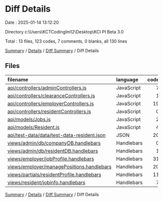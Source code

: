 # Diff Details

Date : 2025-01-14 13:12:20

Directory c:\\Users\\KCTCodingIm12\\Desktop\\KCI PI Beta 3.0

Total : 13 files,  123 codes, 7 comments, 0 blanks, all 130 lines

[Summary](results.md) / [Details](details.md) / [Diff Summary](diff.md) / Diff Details

## Files
| filename | language | code | comment | blank | total |
| :--- | :--- | ---: | ---: | ---: | ---: |
| [api/controllers/adminControllers.js](/api/controllers/adminControllers.js) | JavaScript | 7 | 0 | 0 | 7 |
| [api/controllers/clearanceControllers.js](/api/controllers/clearanceControllers.js) | JavaScript | 1 | 0 | 0 | 1 |
| [api/controllers/employerControllers.js](/api/controllers/employerControllers.js) | JavaScript | 19 | 6 | 2 | 27 |
| [api/controllers/residentControllers.js](/api/controllers/residentControllers.js) | JavaScript | 0 | -3 | 0 | -3 |
| [api/models/Jobs.js](/api/models/Jobs.js) | JavaScript | 2 | 0 | 0 | 2 |
| [api/models/Resident.js](/api/models/Resident.js) | JavaScript | 4 | 0 | 0 | 4 |
| [api/test-data/data/test-data-resident.json](/api/test-data/data/test-data-resident.json) | JSON | 20 | 0 | 0 | 20 |
| [views/admin/db/companyDB.handlebars](/views/admin/db/companyDB.handlebars) | Handlebars | 0 | 0 | -3 | -3 |
| [views/admin/db/residentDB.handlebars](/views/admin/db/residentDB.handlebars) | Handlebars | 1 | 0 | 0 | 1 |
| [views/employer/jobProfile.handlebars](/views/employer/jobProfile.handlebars) | Handlebars | 31 | 1 | 0 | 32 |
| [views/employer/managePositions.handlebars](/views/employer/managePositions.handlebars) | Handlebars | 20 | 1 | 1 | 22 |
| [views/partials/residentProfile.handlebars](/views/partials/residentProfile.handlebars) | Handlebars | 11 | 1 | 0 | 12 |
| [views/resident/jobinfo.handlebars](/views/resident/jobinfo.handlebars) | Handlebars | 7 | 1 | 0 | 8 |

[Summary](results.md) / [Details](details.md) / [Diff Summary](diff.md) / Diff Details